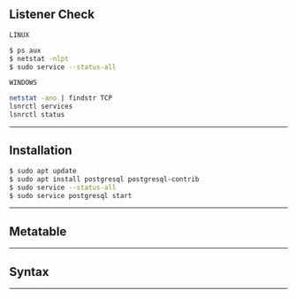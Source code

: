 ## Listener Check
`LINUX`
```bash
$ ps aux
$ netstat -nlpt
$ sudo service --status-all
```

`WINDOWS`
```bash
netstat -ano | findstr TCP
lsnrctl services
lsnrctl status
```

---

## Installation
```bash
$ sudo apt update
$ sudo apt install postgresql postgresql-contrib
$ sudo service --status-all
$ sudo service postgresql start
```

---

## Metatable

---

## Syntax

---
